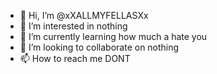 - 👋 Hi, I’m @xXALLMYFELLASXx
- 👀 I’m interested in nothing
- 🌱 I’m currently learning how much a hate you
- 💞️ I’m looking to collaborate on nothing
- 📫 How to reach me DONT

<!---
xXALLMYFELLASXx/xXALLMYFELLASXx is a ✨ special ✨ repository because its `README.md` (this file) appears on your GitHub profile.
You can click the Preview link to take a look at your changes.
--->
